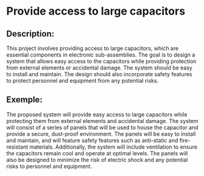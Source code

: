 # Provide access to large capacitors

## Description:
This project involves providing access to large capacitors, which are essential components in electronic sub-assemblies. The goal is to design a system that allows easy access to the capacitors while providing protection from external elements or accidental damage. The system should be easy to install and maintain. The design should also incorporate safety features to protect personnel and equipment from any potential risks.

## Exemple:
The proposed system will provide easy access to large capacitors while protecting them from external elements and accidental damage. The system will consist of a series of panels that will be used to house the capacitor and provide a secure, dust-proof environment. The panels will be easy to install and maintain, and will feature safety features such as anti-static and fire-resistant materials. Additionally, the system will include ventilation to ensure the capacitors remain cool and operate at optimal levels. The panels will also be designed to minimize the risk of electric shock and any potential risks to personnel and equipment.